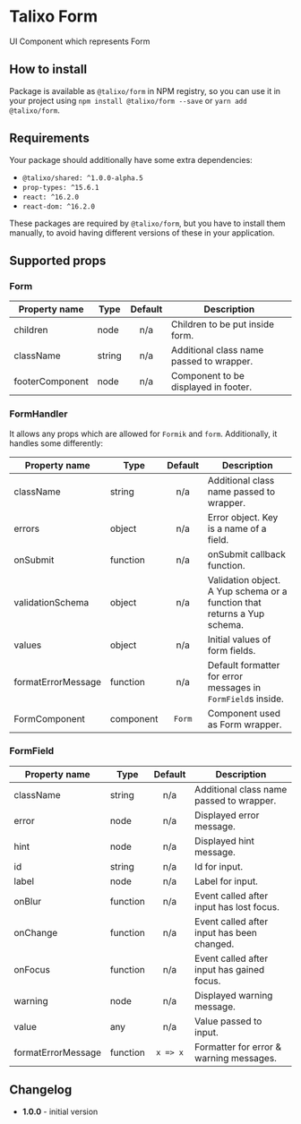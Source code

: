# Talixo Form

UI Component which represents Form

## How to install

Package is available as `@talixo/form` in NPM registry, so you can use it in your project
using `npm install @talixo/form --save` or `yarn add @talixo/form`.

## Requirements

Your package should additionally have some extra dependencies:

- `@talixo/shared: ^1.0.0-alpha.5`
- `prop-types: ^15.6.1`
- `react: ^16.2.0`
- `react-dom: ^16.2.0`

These packages are required by `@talixo/form`, but you have to install them manually,
to avoid having different versions of these in your application.

## Supported props

### Form

Property name   | Type      | Default | Description                    
----------------|-----------|:-------:|--------------------------------
children        | node      | n/a     | Children to be put inside form.
className       | string    | n/a     | Additional class name passed to wrapper.
footerComponent | node      | n/a     | Component to be displayed in footer.

### FormHandler

It allows any props which are allowed for `Formik` and `form`. Additionally, it handles some differently:

Property name      | Type      | Default | Description                    
-------------------|-----------|:-------:|-------------------------------------------------------------------------
className          | string    | n/a     | Additional class name passed to wrapper.
errors             | object    | n/a     | Error object. Key is a name of a field.
onSubmit           | function  | n/a     | onSubmit callback function.
validationSchema   | object    | n/a     | Validation object. A Yup schema or a function that returns a Yup schema.
values             | object    | n/a     | Initial values of form fields.
formatErrorMessage | function  | n/a     | Default formatter for error messages in `FormField`s inside.
FormComponent      | component | `Form`  | Component used as Form wrapper.

### FormField

Property name      | Type      | Default  | Description
-------------------|-----------|:--------:|--------------------------------
className          | string    | n/a      | Additional class name passed to wrapper.
error              | node      | n/a      | Displayed error message.
hint               | node      | n/a      | Displayed hint message.
id                 | string    | n/a      | Id for input.
label              | node      | n/a      | Label for input.
onBlur             | function  | n/a      | Event called after input has lost focus.
onChange           | function  | n/a      | Event called after input has been changed.
onFocus            | function  | n/a      | Event called after input has gained focus.
warning            | node      | n/a      | Displayed warning message.
value              | any       | n/a      | Value passed to input.
formatErrorMessage | function  | `x => x` | Formatter for error & warning messages.

## Changelog

- **1.0.0** - initial version
